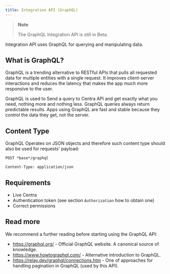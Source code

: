 ```yaml
---
title: Integration API (GraphQL)
---
```




> **Note**
>
> The GraphQL Integration API is still in Beta.


Integration API uses GraphQL for querying and manipulating data.

## What is GraphQL?
GraphQL is a trending alternative to RESTful APIs that pulls
all requested data for multiple entities with a single request.
It improves client-server interactions and reduces the latency that makes the
app much more responsive to the user.

GraphQL is used to Send a query to Centra API and get exactly what you need,
nothing more and nothing less. GraphQL queries always return predictable results.
Apps using GraphQL are fast and stable because they control the data they get,
not the server.

## Content Type

GraphQL Operates on JSON objects and therefore such content type should also be
used for requests' payload:

```http
POST *base*/graphql

Content-Type: application/json
```

## Requirements
- Live Centra
- Authentication token (see section `Authorization` how to obtain one)
- Correct permissions

## Read more

We recommend a further reading before starting using the GraphQL API:

- <a href="https://graphql.org" target="_blank">https://graphql.org/</a> - Official GraphQL website. A canonical source of knowledge.
- <a href="https://www.howtographql.com/" target="_blank">https://www.howtographql.com/</a> - Alternative introduction to GraphQL.
- <a href="https://relay.dev/graphql/connections.htm" target="_blank">https://relay.dev/graphql/connections.htm</a> - One of approaches for handling pagination in GraphQL (used by this API).
